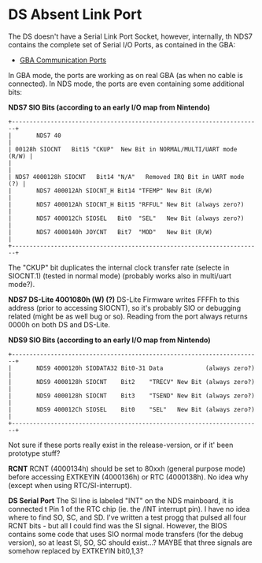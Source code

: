 # DS Absent Link Port


The DS doesn\'t have a Serial Link Port Socket, however, internally, th
NDS7 contains the complete set of Serial I/O Ports, as contained in the
GBA:
- [GBA Communication Ports](./gbacommunicationports.md)

In GBA mode, the ports are working as on real GBA (as when no cable is
connected). In NDS mode, the ports are even containing some additional
bits:

**NDS7 SIO Bits (according to an early I/O map from Nintendo)**

```
+-----------------------------------------------------------------------+
|       NDS7 40                                                         |
| 00128h SIOCNT   Bit15 "CKUP"  New Bit in NORMAL/MULTI/UART mode (R/W) |
|                                                                       |
| NDS7 4000128h SIOCNT   Bit14 "N/A"   Removed IRQ Bit in UART mode (?) |
|       NDS7 400012Ah SIOCNT_H Bit14 "TFEMP" New Bit (R/W)              |
|       NDS7 400012Ah SIOCNT_H Bit15 "RFFUL" New Bit (always zero?)     |
|       NDS7 400012Ch SIOSEL   Bit0  "SEL"   New Bit (always zero?)     |
|       NDS7 4000140h JOYCNT   Bit7  "MOD"   New Bit (R/W)              |
+-----------------------------------------------------------------------+
```

The \"CKUP\" bit duplicates the internal clock transfer rate (selecte
in SIOCNT.1) (tested in normal mode) (probably works also in multi/uart
mode?).

**NDS7 DS-Lite 4001080h (W) (?)**
DS-Lite Firmware writes FFFFh to this address (prior to accessing
SIOCNT), so it\'s probably SIO or debugging related (might be as well 
bug or so). Reading from the port always returns 0000h on both DS and
DS-Lite.

**NDS9 SIO Bits (according to an early I/O map from Nintendo)**

```
+-----------------------------------------------------------------------+
|       NDS9 4000120h SIODATA32 Bit0-31 Data            (always zero?)  |
|       NDS9 4000128h SIOCNT    Bit2    "TRECV" New Bit (always zero?)  |
|       NDS9 4000128h SIOCNT    Bit3    "TSEND" New Bit (always zero?)  |
|       NDS9 400012Ch SIOSEL    Bit0    "SEL"   New Bit (always zero?)  |
+-----------------------------------------------------------------------+
```

Not sure if these ports really exist in the release-version, or if it\'
been prototype stuff?

**RCNT**
RCNT (4000134h) should be set to 80xxh (general purpose mode) before
accessing EXTKEYIN (4000136h) or RTC (4000138h). No idea why (except
when using RTC/SI-interrupt).

**DS Serial Port**
The SI line is labeled \"INT\" on the NDS mainboard, it is connected t
Pin 1 of the RTC chip (ie. the /INT interrupt pin).
I have no idea where to find SO, SC, and SD. I\'ve written a test progg
that pulsed all four RCNT bits - but all I could find was the SI signal.
However, the BIOS contains some code that uses SIO normal mode transfers
(for the debug version), so at least SI, SO, SC should exist\...?
MAYBE that three signals are somehow replaced by EXTKEYIN bit0,1,3?



